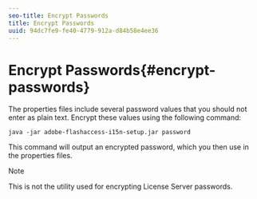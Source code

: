 ```yaml
---
seo-title: Encrypt Passwords
title: Encrypt Passwords
uuid: 94dc7fe9-fe40-4779-912a-d84b58e4ee36
---
```


# Encrypt Passwords{#encrypt-passwords}

The properties files include several password values that you should not enter as plain text. Encrypt these values using the following command: 

`java -jar adobe-flashaccess-i15n-setup.jar password`

This command will output an encrypted password, which you then use in the properties files.

>[!NOTE]
>This is not the utility used for encrypting License Server passwords.

